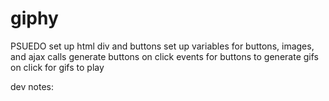# giphy

PSUEDO
set up html div and buttons
set up variables for buttons, images, and ajax calls
generate buttons
on click events for buttons to generate gifs
on click for gifs to play

dev notes: 
